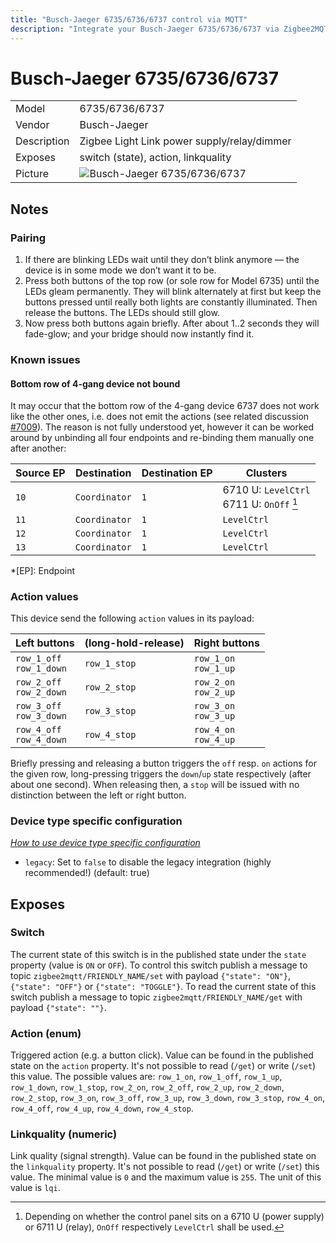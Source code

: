 ```yaml
---
title: "Busch-Jaeger 6735/6736/6737 control via MQTT"
description: "Integrate your Busch-Jaeger 6735/6736/6737 via Zigbee2MQTT with whatever smart home infrastructure you are using without the vendors bridge or gateway."
---
```


<!-- !!!! -->
<!-- ATTENTION: This file is auto-generated through docgen! -->
<!-- You can only edit the "## Notes"-Section. -->
<!-- !!!! -->

# Busch-Jaeger 6735/6736/6737

|     |     |
|-----|-----|
| Model | 6735/6736/6737  |
| Vendor  | Busch-Jaeger  |
| Description | Zigbee Light Link power supply/relay/dimmer |
| Exposes | switch (state), action, linkquality |
| Picture | ![Busch-Jaeger 6735/6736/6737](https://psi-4ward.github.io/zigbee2mqtt.io/images/devices/6735-6736-6737.jpg) |


## Notes


### Pairing

1. If there are blinking LEDs wait until they don’t blink anymore — the device is in some mode we don’t want it to be.
2. Press both buttons of the top row (or sole row for Model 6735) until the LEDs gleam permanently. They will blink alternately at first but keep the buttons pressed until really both lights are constantly illuminated. Then release the buttons. The LEDs should still glow.
3. Now press both buttons again briefly. After about 1..2 seconds they will fade-glow; and your bridge should now instantly find it.

### Known issues

#### Bottom row of 4-gang device not bound

It may occur that the bottom row of the 4-gang device 6737 does not work like the other ones, i.e. does not emit the actions (see related discussion [#7009](https://github.com/Koenkk/zigbee2mqtt/discussions/7009)). The reason is not fully understood yet, however it can be worked around by unbinding all four endpoints and re-binding them manually one after another:

| Source EP   | Destination   | Destination EP   | Clusters                                              |
|-------------|---------------|------------------|-------------------------------------------------------|
| `10`        | `Coordinator` | `1`              | 6710&nbsp;U: `LevelCtrl`<br>6711&nbsp;U: `OnOff` [^1] |
| `11`        | `Coordinator` | `1`              | `LevelCtrl`                                           |
| `12`        | `Coordinator` | `1`              | `LevelCtrl`                                           |
| `13`        | `Coordinator` | `1`              | `LevelCtrl`                                           |

*[EP]: Endpoint
[^1]: Depending on whether the control panel sits on a 6710&nbsp;U (power supply) or 6711&nbsp;U (relay), `OnOff` respectively `LevelCtrl` shall be used.

### Action values
This device send the following `action` values in its payload:

| Left buttons                | (long-hold-release) | Right buttons            |
|-----------------------------|---------------------|--------------------------|
| `row_1_off`<br>`row_1_down` | `row_1_stop`        | `row_1_on`<br>`row_1_up` |
| `row_2_off`<br>`row_2_down` | `row_2_stop`        | `row_2_on`<br>`row_2_up` |
| `row_3_off`<br>`row_3_down` | `row_3_stop`        | `row_3_on`<br>`row_3_up` |
| `row_4_off`<br>`row_4_down` | `row_4_stop`        | `row_4_on`<br>`row_4_up` |

Briefly pressing and releasing a button triggers the `off` resp. `on` actions for the given row, long-pressing triggers the `down`/`up` state respectively (after about one second). When releasing then, a `stop` will be issued with no distinction between the left or right button.

### Device type specific configuration
*[How to use device type specific configuration](../../guide/configuration/#device-specific-configuration)*

* `legacy`: Set to `false` to disable the legacy integration (highly recommended!) (default: true)



## Exposes

### Switch 
The current state of this switch is in the published state under the `state` property (value is `ON` or `OFF`).
To control this switch publish a message to topic `zigbee2mqtt/FRIENDLY_NAME/set` with payload `{"state": "ON"}`, `{"state": "OFF"}` or `{"state": "TOGGLE"}`.
To read the current state of this switch publish a message to topic `zigbee2mqtt/FRIENDLY_NAME/get` with payload `{"state": ""}`.

### Action (enum)
Triggered action (e.g. a button click).
Value can be found in the published state on the `action` property.
It's not possible to read (`/get`) or write (`/set`) this value.
The possible values are: `row_1_on`, `row_1_off`, `row_1_up`, `row_1_down`, `row_1_stop`, `row_2_on`, `row_2_off`, `row_2_up`, `row_2_down`, `row_2_stop`, `row_3_on`, `row_3_off`, `row_3_up`, `row_3_down`, `row_3_stop`, `row_4_on`, `row_4_off`, `row_4_up`, `row_4_down`, `row_4_stop`.

### Linkquality (numeric)
Link quality (signal strength).
Value can be found in the published state on the `linkquality` property.
It's not possible to read (`/get`) or write (`/set`) this value.
The minimal value is `0` and the maximum value is `255`.
The unit of this value is `lqi`.

